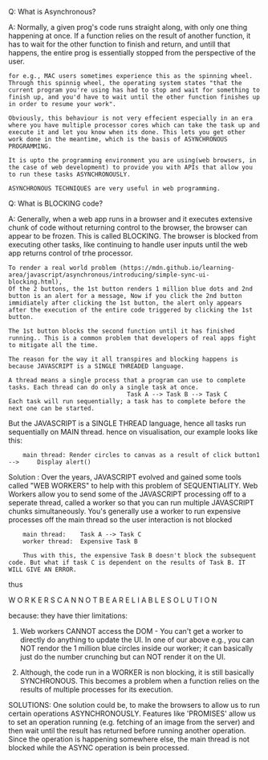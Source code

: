 Q:  What is Asynchronous?

A:  Normally, a given prog's code runs straight along, with only one thing happening at once. If a function relies on the result of another function, it has to wait for the other function to finish and return, and untill that happens, the entire prog is essentially stopped from the perspective of the user.

    for e.g., MAC users sometimes experience this as the spinning wheel. Through this spinnig wheel, the operating system states "that the current program you're using has had to stop and wait for something to finish up, and you'd have to wait until the other function finishes up in order to resume your work". 
    
    Obviously, this behaviour is not very effecient especially in an era where you have multiple processor cores which can take the task up and execute it and let you know when its done. This lets you get other work done in the meantime, which is the basis of ASYNCHRONOUS PROGRAMMING. 

    It is upto the programming environment you are using(web browsers, in the case of web development) to provide you with APIs that allow you to run these tasks ASYNCHRONOUSLY.

    ASYNCHRONOUS TECHNIQUES are very useful in web programming.


Q:  What is BLOCKING code?

A:  Generally, when a web app runs in a browser and it executes extensive chunk of code without returning control to the browser, the browser can appear to be frozen. This is called BLOCKING. The browser is blocked from executing other tasks, like continuing to handle user inputs until the web app returns control of trhe processor.

    To render a real world problem (https://mdn.github.io/learning-area/javascript/asynchronous/introducing/simple-sync-ui-blocking.html), 
    Of the 2 buttons, the 1st button renders 1 million blue dots and 2nd button is an alert for a message, Now if you click the 2nd button immidiately after clicking the 1st button, the alert only appears after the execution of the entire code triggered by clicking the 1st button. 

    The 1st button blocks the second function until it has finished running.. This is a common problem that developers of real apps fight to mitigate all the time.

    The reason for the way it all transpires and blocking happens is because JAVASCRIPT is a SINGLE THREADED language.

    A thread means a single process that a program can use to complete tasks. Each thread can do only a single task at once.
                                     Task A --> Task B --> Task C
    Each task will run sequentially; a task has to complete before the next one can be started.


But the JAVASCRIPT is a SINGLE THREAD language, hence all tasks run sequentially on MAIN thread. hence on visualisation, our example looks like this:


        main thread: Render circles to canvas as a result of click button1      -->     Display alert()

Solution :  Over the years, JAVASCRIPT evolved and gained some tools called "WEB WORKERS" to help with this problem of SEQUENTIALITY.
            Web Workers allow you to send some of the JAVASCRIPT processing off to a seperate thread, called a worker so that you can run multiple JAVASCRIPT chunks simultaneously. You's generally use a worker to run expensive processes off the main thread so the user interaction is not blocked

        main thread:    Task A --> Task C
        worker thread:  Expensive Task B  

        Thus with this, the expensive Task B doesn't block the subsequent code. But what if task C is dependent on the results of Task B. IT WILL GIVE AN ERROR.

thus 

W O R K E R S    C A N N O T    B E     A      R E L I A B L E     S O L U T I O N 

because: they have thier limitations:

1)  Web workers CANNOT access the DOM   - You can't get a worker to directly do anything to update the UI. In one of our above e.g., you can NOT rendor the 1 million blue circles inside our worker; it can basically just do the number crunching but can NOT render it on the UI.

2)  Although, the code run in a WORKER is non blocking, it is still basically SYNCHRONOUS. This becomes a problem when a function relies on the results of multiple processes for its execution.

SOLUTIONS: One solution could be, to make the browsers to allow us to run certain operations ASYNCHRONOUSLY. Features like 'PROMISES' allow us to set an operation running (e.g. fetching of an image from the server) and then wait until the result has returned before running another operation.
        Since the operation is happening somewhere else, the main thread is not blocked while the ASYNC operation is bein processed.


